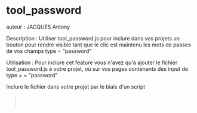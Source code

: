 # tool_password

auteur : JACQUES Antony

Description : Utiliser tool_password.js pour inclure dans vos projets un bouton pour rendre visible tant que le clic est maintenu les mots de passes de vos champs type = "password"

Utilisation : Pour inclure cet feature vous n'avez qu'à ajouter le fichier tool_password.js à votre projet, où sur vos pages contenants des input de type = = "password"

Inclure le fichier dans votre projet par le biais d'un script<br> 
<BLOCKQUOTE> <script type="text/javascript" src="https://code.jquery.com/jquery-3.3.1.min.js "></script><br> 
 <script type="text/javascript"><br> 
$(document).ready(function()<br> 
{<br> 
$.get( "https://raw.githubusercontent.com/Shycin/tool_password/master/tool_password.js", function( data ) {<br> 
$("body").prepend("<script>"+data+"<\/script>");<br> 
});<br> 
});<br> 
</script><br> 
